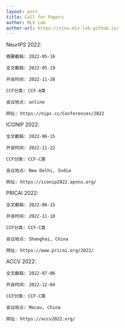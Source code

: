 ```yaml
---
layout: post
title: Call for Papers
author: MLV Lab
author-url: https://zjnu-mlv-lab.github.io/
---
```



NeurIPS 2022: 

~~~
摘要截稿: 2022-05-16

全文截稿: 2022-05-19

开会时间: 2022-11-28

CCF分类: CCF-A类

会议地点: online

网址: https://nips.cc/Conferences/2022

~~~


ICONIP 2022: 

~~~
全文截稿: 2022-06-15

开会时间: 2022-11-22

CCF分类: CCF-C类

会议地点: New Delhi, India

网址: https://iconip2022.apnns.org/
~~~

PRICAI 2022: 

~~~
全文截稿: 2022-06-15

开会时间: 2022-11-10

CCF分类: CCF-C类

会议地点: Shanghai, China

网址: https://www.pricai.org/2022/
~~~

ACCV 2022: 

~~~
全文截稿: 2022-07-06

开会时间: 2022-12-04

CCF分类: CCF-C类

会议地点: Macau, China

网址: https://accv2022.org/
~~~

